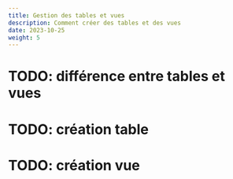 ```yaml
---
title: Gestion des tables et vues
description: Comment créer des tables et des vues
date: 2023-10-25
weight: 5
---
```


# TODO: différence entre tables et vues

# TODO: création table

# TODO: création vue